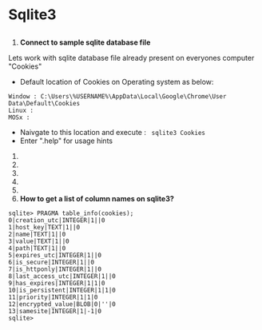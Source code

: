 # Sqlite3

##
1. <b>Connect to sample sqlite database file</b>

Lets work with sqlite database file already present on everyones computer "Cookies"
- Default location of Cookies on Operating system as below:
```
Window : C:\Users\%USERNAME%\AppData\Local\Google\Chrome\User Data\Default\Cookies
Linux :
MOSx :
```
- Naivgate to this location and execute : ``` sqlite3 Cookies```
- Enter ".help" for usage hints




1. <b></b>
1. <b></b>
1. <b></b>
1. <b></b>
1. <b></b>
1. <b>How to get a list of column names on sqlite3?</b>
```
sqlite> PRAGMA table_info(cookies);
0|creation_utc|INTEGER|1||0
1|host_key|TEXT|1||0
2|name|TEXT|1||0
3|value|TEXT|1||0
4|path|TEXT|1||0
5|expires_utc|INTEGER|1||0
6|is_secure|INTEGER|1||0
7|is_httponly|INTEGER|1||0
8|last_access_utc|INTEGER|1||0
9|has_expires|INTEGER|1|1|0
10|is_persistent|INTEGER|1|1|0
11|priority|INTEGER|1|1|0
12|encrypted_value|BLOB|0|''|0
13|samesite|INTEGER|1|-1|0
sqlite>
```
